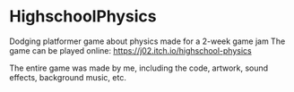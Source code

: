 # HighschoolPhysics
Dodging platformer game about physics made for a 2-week game jam
The game can be played online: https://j02.itch.io/highschool-physics

The entire game was made by me, including the code, artwork, sound effects, background music, etc.
